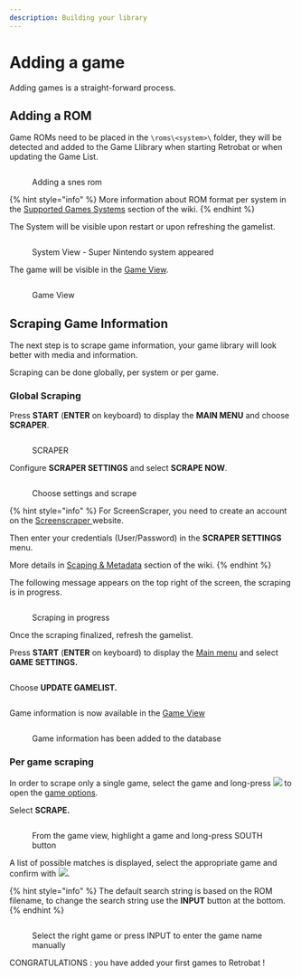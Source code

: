 ```yaml
---
description: Building your library
---
```


# Adding a game

Adding games is a straight-forward process.

## Adding a ROM

Game ROMs need to be placed in the `\roms\<system>\` folder, they will be detected and added to the Game Llibrary when starting Retrobat or when updating the Game List.

<figure><img src="https://i.imgur.com/ayxotgu.png" alt=""><figcaption><p>Adding a snes rom</p></figcaption></figure>

{% hint style="info" %}
More information about ROM format per system in the [Supported Games Systems](../supported-game-systems/) section of the wiki.
{% endhint %}

The System will be visible upon restart or upon refreshing the gamelist.

<figure><img src="https://i.imgur.com/8yZ6Dll.png" alt=""><figcaption><p>System View - Super Nintendo system appeared</p></figcaption></figure>

The game will be visible in the [Game View](../navigation/system-view-and-game-view.md#game-view).

<figure><img src="https://i.imgur.com/pvbhxaB.png" alt=""><figcaption><p>Game View</p></figcaption></figure>

## Scraping Game Information

The next step is to scrape game information, your game library will look better with media and information.

Scraping can be done globally, per system or per game.

### Global Scraping

Press **START** (**ENTER** on keyboard) to display the **MAIN MENU** and choose **SCRAPER**.

<figure><img src="https://i.imgur.com/sentTnp.png" alt=""><figcaption><p>SCRAPER</p></figcaption></figure>

Configure **SCRAPER SETTINGS** and select **SCRAPE NOW**.

<figure><img src="https://i.imgur.com/7k0IPHA.png" alt=""><figcaption><p>Choose settings and scrape</p></figcaption></figure>

{% hint style="info" %}
For ScreenScraper, you need to create an account on the [Screenscraper ](https://www.screenscraper.fr/)website.&#x20;

Then enter your credentials (User/Password) in the **SCRAPER SETTINGS** menu.

More details in [Scaping & Metadata](../advanced-features/scraping-and-metadata.md) section of the wiki.
{% endhint %}

The following message appears on the top right of the screen, the scraping is in progress.

<figure><img src="https://i.imgur.com/7WXE0GL.png" alt=""><figcaption><p>Scraping in progress</p></figcaption></figure>

Once the scraping finalized, refresh the gamelist.

Press **START** (**ENTER** on keyboard) to display the [Main menu](../navigation/main-menu.md) and select **GAME SETTINGS.**

<figure><img src="https://i.imgur.com/X1sumBQ.png" alt=""><figcaption></figcaption></figure>

Choose **UPDATE GAMELIST.**

<figure><img src="https://i.imgur.com/B9beKo6.png" alt=""><figcaption></figcaption></figure>

Game information is now available in the [Game View](../navigation/system-view-and-game-view.md#game-view)

<figure><img src="https://i.imgur.com/hJOODzs.png" alt=""><figcaption><p>Game information has been added to the database</p></figcaption></figure>

### Per game scraping

In order to scrape only a single game, select the game and long-press ![](<../.gitbook/assets/image (1) (2) (1).png>) to open the [game options](../navigation/game-options.md).&#x20;

Select **SCRAPE.**

<figure><img src="https://i.imgur.com/gjGEejQ.png" alt=""><figcaption><p>From the game view, highlight a game and long-press SOUTH button</p></figcaption></figure>

A list of possible matches is displayed, select the appropriate game and confirm with ![](<../.gitbook/assets/image (1) (2) (1).png>).

{% hint style="info" %}
The default search string is based on the ROM filename, to change the search string use the **INPUT** button at the bottom.
{% endhint %}

<figure><img src="https://i.imgur.com/iwdzJqF.png" alt=""><figcaption><p>Select the right game or press INPUT to enter the game name manually</p></figcaption></figure>

CONGRATULATIONS : you have added your first games to Retrobat !

